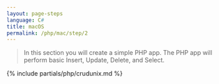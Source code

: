 ```yaml
---
layout: page-steps
language: C#
title: macOS
permalink: /php/mac/step/2
---
```


> In this section you will create a simple PHP app. The PHP app will perform basic Insert, Update, Delete, and Select.

{% include partials/php/crudunix.md %}

